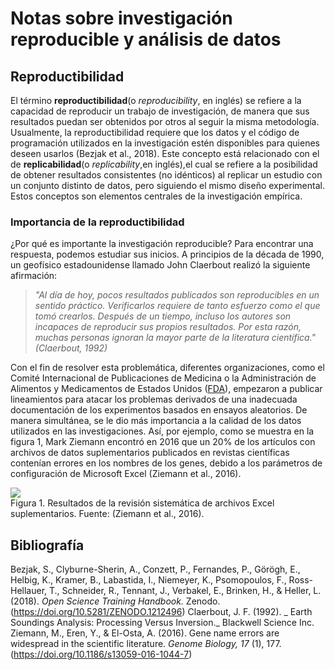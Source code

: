 # Notas sobre investigación reproducible y análisis de datos    
## Reproductibilidad  

El término **reproductibilidad**(o _reproducibility_, en inglés) se refiere a la capacidad de reproducir un trabajo de investigación, de manera que sus resultados puedan ser obtenidos por otros al seguir la misma metodología.  
Usualmente, la reproductibilidad requiere que los datos y el código de programación utilizados en la investigación estén disponibles para quienes deseen usarlos (Bezjak et al., 2018). Este concepto está relacionado con el de **replicabilidad**(o _replicability_,en inglés),el cual se refiere a la posibilidad de obtener resultados consistentes (no idénticos) al replicar un estudio con un conjunto distinto de datos, pero siguiendo el mismo diseño experimental. Estos conceptos son elementos centrales de la investigación empírica.  

### Importancia de la reproductibilidad  
¿Por qué es importante la investigación reproducible? Para encontrar una respuesta, podemos estudiar sus inicios. A principios de la década de 1990, un geofísico estadounidense llamado John Claerbout realizó la siguiente afirmación:  
>_"Al día de hoy, pocos resultados publicados son reproducibles en un sentido práctico.
> Verificarlos requiere de tanto esfuerzo como el que tomó crearlos.
>  Después de un tiempo, incluso los autores son incapaces de reproducir sus propios resultados. 
>  Por esta razón, muchas personas ignoran la mayor parte de la literatura científica." (Claerbout, 1992)_  

Con el fin de resolver esta problemática, diferentes organizaciones, como el Comité Internacional de Publicaciones de Medicina o la Administración de Alimentos y Medicamentos de Estados Unidos ([FDA](https://www.fda.gov/)), empezaron a publicar lineamientos para atacar los problemas derivados de una inadecuada documentación de los experimentos basados en ensayos aleatorios. De manera simultánea, se le dio más importancia a la calidad de los datos utilizados en las investigaciones. Así, por ejemplo, como se muestra en la figura 1, Mark Ziemann encontró en 2016 que un 20% de los artículos con archivos de datos suplementarios publicados en revistas científicas contenían errores en los nombres de los genes, debido a los parámetros de configuración de Microsoft Excel (Ziemann et al., 2016).

![](https://gf0604-procesamientodatosgeograficos.github.io/2021i-tarea-01/img/ZiemannEtAlFig1.png)  
Figura 1. Resultados de la revisión sistemática de archivos Excel suplementarios. Fuente: (Ziemann et al., 2016).

## Bibliografía  
Bezjak, S., Clyburne-Sherin, A., Conzett, P., Fernandes, P., Görögh, E., Helbig, K., Kramer, B., Labastida, I., Niemeyer, K., Psomopoulos, F., Ross-Hellauer, T., Schneider, R., Tennant, J., Verbakel, E., Brinken, H., & Heller, L. (2018). _Open Science Training Handbook._ Zenodo. (https://doi.org/10.5281/ZENODO.1212496)
Claerbout, J. F. (1992). _ Earth Soundings Analysis: Processing Versus Inversion._ Blackwell Science Inc.
Ziemann, M., Eren, Y., & El-Osta, A. (2016). Gene name errors are widespread in the scientific literature. _Genome Biology, 17_ (1), 177. (https://doi.org/10.1186/s13059-016-1044-7)
